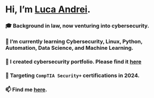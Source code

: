 # Hi, I’m [Luca Andrei](https://github.com/FortaDeMunca).

### 🎓 Background in law, now venturing into cybersecurity.
### 🌱 I’m currently learning Cybersecurity, Linux, Python, Automation, Data Science, and Machine Learning.
### 📂 I created cybersecurity portfolio. Please find it [here](https://github.com/FortaDeMunca/Luca-Andrei-Portfolio)
### 🎯 Targeting `CompTIA Security+` certifications in 2024. 
### 📫 Find me [here](https://www.linkedin.com/in/lucaandreicyb/).  

